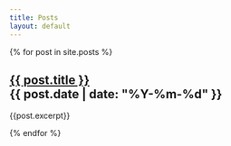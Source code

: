 ```yaml
---
title: Posts
layout: default
---
```


{% for post in site.posts %}
<h2>
<a href="{{post.url}}">{{ post.title }}</a>
<aside class="subtitle left">{{ post.date | date: "%Y-%m-%d" }}</aside>
</h2>
{{post.excerpt}}

{% endfor %}